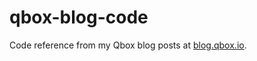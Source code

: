 qbox-blog-code
==============

Code reference from my Qbox blog posts at [blog.qbox.io](http://blog.qbox.io/).
